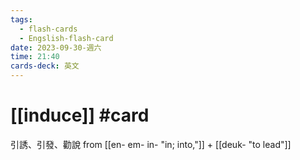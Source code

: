 ```yaml
---
tags:
  - flash-cards
  - Engslish-flash-card
date: 2023-09-30-週六
time: 21:40
cards-deck: 英文
---
```


# [[induce]] #card 
引誘、引發、勸說
from [[en- em- in-  "in; into,"]] + [[deuk- "to lead"]]
